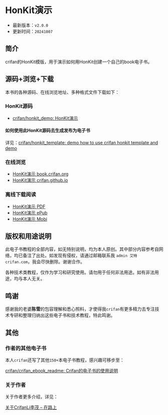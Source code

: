 # HonKit演示

* 最新版本：`v2.0.0`
* 更新时间：`20241007`

## 简介

crifan的HonKit模版，用于演示如何用HonKit创建一个自己的book电子书。

## 源码+浏览+下载

本书的各种源码、在线浏览地址、多种格式文件下载如下：

### HonKit源码

* [crifan/honkit_demo: HonKit演示](https://github.com/crifan/honkit_demo)

#### 如何使用此HonKit源码去生成发布为电子书

详见：[crifan/honkit_template: demo how to use crifan honkit template and demo](https://github.com/crifan/honkit_template)

### 在线浏览

* [HonKit演示 book.crifan.org](https://book.crifan.org/books/honkit_demo/website/)
* [HonKit演示 crifan.github.io](https://crifan.github.io/honkit_demo/website/)

### 离线下载阅读

* [HonKit演示 PDF](https://book.crifan.org/books/honkit_demo/pdf/honkit_demo.pdf)
* [HonKit演示 ePub](https://book.crifan.org/books/honkit_demo/epub/honkit_demo.epub)
* [HonKit演示 Mobi](https://book.crifan.org/books/honkit_demo/mobi/honkit_demo.mobi)

## 版权和用途说明

此电子书教程的全部内容，如无特别说明，均为本人原创。其中部分内容参考自网络，均已备注了出处。如发现有侵权，请通过邮箱联系我 `admin 艾特 crifan.com`，我会尽快删除。谢谢合作。

各种技术类教程，仅作为学习和研究使用。请勿用于任何非法用途。如有非法用途，均与本人无关。

## 鸣谢

感谢我的老婆**陈雪**的包容理解和悉心照料，才使得我`crifan`有更多精力去专注技术专研和整理归纳出这些电子书和技术教程，特此鸣谢。

## 其他

### 作者的其他电子书

本人`crifan`还写了其他`150+`本电子书教程，感兴趣可移步至：

[crifan/crifan_ebook_readme: Crifan的电子书的使用说明](https://github.com/crifan/crifan_ebook_readme)

### 关于作者

关于作者更多介绍，详见：

[关于CrifanLi李茂 – 在路上](https://www.crifan.org/about/)
